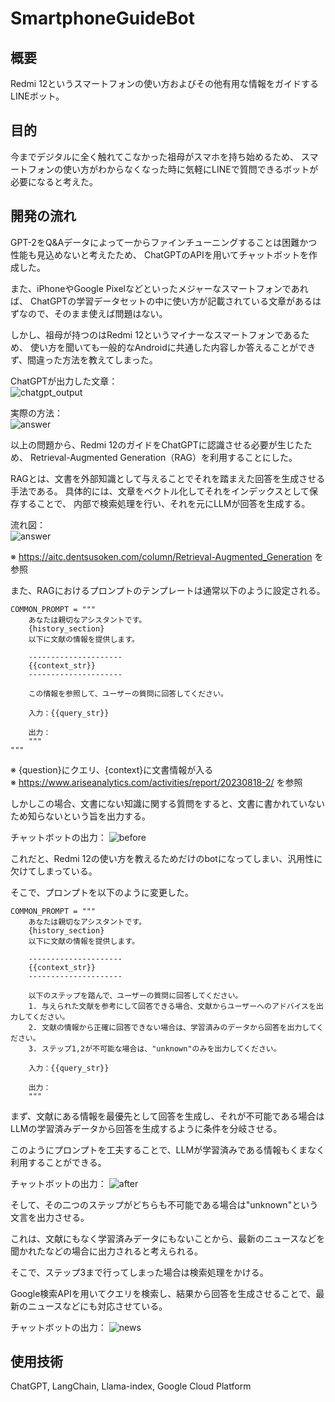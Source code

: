 # SmartphoneGuideBot

## 概要
Redmi 12というスマートフォンの使い方およびその他有用な情報をガイドするLINEボット。

## 目的
今までデジタルに全く触れてこなかった祖母がスマホを持ち始めるため、
スマートフォンの使い方がわからなくなった時に気軽にLINEで質問できるボットが必要になると考えた。

## 開発の流れ
GPT-2をQ&Aデータによって一からファインチューニングすることは困難かつ性能も見込めないと考えたため、
ChatGPTのAPIを用いてチャットボットを作成した。  

また、iPhoneやGoogle Pixelなどといったメジャーなスマートフォンであれば、
ChatGPTの学習データセットの中に使い方が記載されている文章があるはずなので、そのまま使えば問題はない。

しかし、祖母が持つのはRedmi 12というマイナーなスマートフォンであるため、
使い方を聞いても一般的なAndroidに共通した内容しか答えることができず、間違った方法を教えてしまった。  

ChatGPTが出力した文章：  
![chatgpt_output](data/chatgpt.png)

実際の方法：  
![answer](data/answer.png)

以上の問題から、Redmi 12のガイドをChatGPTに認識させる必要が生じたため、
Retrieval-Augmented Generation（RAG）を利用することにした。

RAGとは、文書を外部知識として与えることでそれを踏まえた回答を生成させる手法である。
具体的には、文章をベクトル化してそれをインデックスとして保存することで、
内部で検索処理を行い、それを元にLLMが回答を生成する。

流れ図：  
![answer](data/rag.png)

※ https://aitc.dentsusoken.com/column/Retrieval-Augmented_Generation を参照  

また、RAGにおけるプロンプトのテンプレートは通常以下のように設定される。

```
COMMON_PROMPT = """
    あなたは親切なアシスタントです。
    {history_section}
    以下に文献の情報を提供します。

    ---------------------
    {{context_str}}
    ---------------------

    この情報を参照して、ユーザーの質問に回答してください。
    
    入力：{{query_str}}

    出力：
    """
"""
```

※ {question}にクエリ、{context}に文書情報が入る  
※ https://www.ariseanalytics.com/activities/report/20230818-2/ を参照  

しかしこの場合、文書にない知識に関する質問をすると、文書に書かれていないため知らないという旨を出力する。

チャットボットの出力：
![before](data/prompt_b.jpeg)

これだと、Redmi 12の使い方を教えるためだけのbotになってしまい、汎用性に欠けてしまっている。

そこで、プロンプトを以下のように変更した。

```
COMMON_PROMPT = """
    あなたは親切なアシスタントです。
    {history_section}
    以下に文献の情報を提供します。

    ---------------------
    {{context_str}}
    ---------------------

    以下のステップを踏んで、ユーザーの質問に回答してください。
    1. 与えられた文献を参考にして回答できる場合、文献からユーザーへのアドバイスを出力してください。
    2. 文献の情報から正確に回答できない場合は、学習済みのデータから回答を出力してください。
    3. ステップ1,2が不可能な場合は、"unknown"のみを出力してください。
    
    入力：{{query_str}}

    出力：
    """
```

まず、文献にある情報を最優先として回答を生成し、それが不可能である場合はLLMの学習済みデータから回答を生成するように条件を分岐させる。

このようにプロンプトを工夫することで、LLMが学習済みである情報もくまなく利用することができる。

チャットボットの出力：
![after](data/prompt_a.jpeg)

そして、その二つのステップがどちらも不可能である場合は"unknown"という文言を出力させる。

これは、文献にもなく学習済みデータにもないことから、最新のニュースなどを聞かれたなどの場合に出力されると考えられる。

そこで、ステップ3まで行ってしまった場合は検索処理をかける。

Google検索APIを用いてクエリを検索し、結果から回答を生成させることで、最新のニュースなどにも対応させている。

チャットボットの出力：
![news](data/news.jpeg)

## 使用技術
ChatGPT, LangChain, Llama-index, Google Cloud Platform